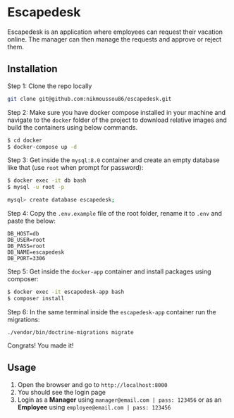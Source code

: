 # Escapedesk

Escapedesk is an application where employees can request their vacation online. The manager can then manage the requests and approve or reject them.

## Installation

Step 1: Clone the repo locally

```bash
git clone git@github.com:nikmoussou86/escapedesk.git
```
Step 2: Make sure you have docker compose installed in your machine and navigate to the `docker` folder of the project to download relative images and build the containers using below commands.

```bash
$ cd docker
$ docker-compose up -d
```
Step 3: Get inside the `mysql:8.0` container and create an empty database like that (use `root` when prompt for password):

```bash
$ docker exec -it db bash
$ mysql -u root -p

mysql> create database escapedesk;
```
Step 4: Copy the `.env.example` file of the root folder, rename it to `.env` and paste the below:
```
DB_HOST=db 
DB_USER=root
DB_PASS=root
DB_NAME=escapedesk
DB_PORT=3306
```
Step 5: Get inside the `docker-app` container and install packages using composer:

```bash
$ docker exec -it escapedesk-app bash
$ composer install
```
Step 6: In the same terminal inside the `escapedesk-app` container run the migrations:
```
./vendor/bin/doctrine-migrations migrate
```
Congrats! You made it!

## Usage

1. Open the browser and go to `http://localhost:8000`
2. You should see the login page
3. Login as a **Manager** using `manager@email.com | pass: 123456` or as an **Employee** using `employee@email.com | pass: 123456`
   
